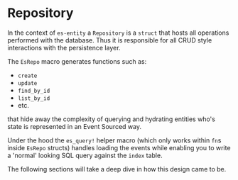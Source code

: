 # Repository

In the context of `es-entity` a `Repository` is a `struct` that hosts all operations performed with the database.
Thus it is responsible for all CRUD style interactions with the persistence layer.

The `EsRepo` macro generates functions such as:
- `create`
- `update`
- `find_by_id`
- `list_by_id`
- etc.

that hide away the complexity of querying and hydrating entities who's state is represented in an Event Sourced way.

Under the hood the `es_query!` helper macro (which only works within `fn`s inside `EsRepo` structs) handles loading the events while enabling you to write a 'normal' looking SQL query against the `index` table.

The following sections will take a deep dive in how this design came to be.
